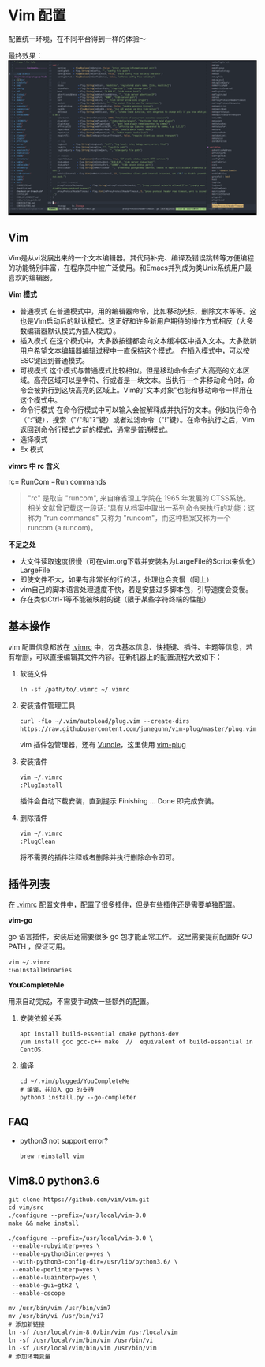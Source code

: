 # Vim 配置

配置统一环境，在不同平台得到一样的体验～

最终效果：
![](./images/screen-shot-vim.png)


## Vim

Vim是从vi发展出来的一个文本编辑器。其代码补完、编译及错误跳转等方便编程的功能特别丰富，在程序员中被广泛使用。和Emacs并列成为类Unix系统用户最喜欢的编辑器。

**Vim 模式**

- 普通模式
  在普通模式中，用的编辑器命令，比如移动光标，删除文本等等。这也是Vim启动后的默认模式。这正好和许多新用户期待的操作方式相反（大多数编辑器默认模式为插入模式）。
- 插入模式
  在这个模式中，大多数按键都会向文本缓冲区中插入文本。大多数新用户希望文本编辑器编辑过程中一直保持这个模式。
  在插入模式中，可以按ESC键回到普通模式。
- 可视模式
  这个模式与普通模式比较相似。但是移动命令会扩大高亮的文本区域。高亮区域可以是字符、行或者是一块文本。当执行一个非移动命令时，命令会被执行到这块高亮的区域上。Vim的"文本对象"也能和移动命令一样用在这个模式中。
- 命令行模式
  在命令行模式中可以输入会被解释成并执行的文本。例如执行命令（":"键），搜索（"/"和"?"键）或者过滤命令（"!"键）。在命令执行之后，Vim返回到命令行模式之前的模式，通常是普通模式。
- 选择模式
- Ex 模式


**vimrc 中 rc 含义**

rc= RunCom =Run commands

> "rc" 是取自 "runcom", 来自麻省理工学院在 1965 年发展的 CTSS系统。相关文献曾记载这一段话: '具有从档案中取出一系列命令来执行的功能；这称为 "run commands" 又称为 "runcom"，而这种档案又称为一个 runcom (a runcom)。


**不足之处**

- 大文件读取速度很慢（可在vim.org下载并安装名为LargeFile的Script来优化）LargeFile
- 即使文件不大，如果有非常长的行的话，处理也会变慢（同上）
- vim自己的脚本语言处理速度不快，若是安插过多脚本包，引导速度会变慢。
- 存在类似Ctrl-1等不能被映射的键（限于某些字符终端的性能）


## 基本操作

vim 配置信息都放在 [.vimrc](.vimrc) 中，包含基本信息、快捷键、插件、主题等信息，若有增删，可以直接编辑其文件内容。在新机器上的配置流程大致如下：

1. 软链文件

	```
	ln -sf /path/to/.vimrc ~/.vimrc
	```

2. 安装插件管理工具

	```
	curl -fLo ~/.vim/autoload/plug.vim --create-dirs  https://raw.githubusercontent.com/junegunn/vim-plug/master/plug.vim 
	```
	vim 插件包管理器，还有 [Vundle](https://github.com/VundleVim/Vundle.vim)，这里使用 [vim-plug](https://github.com/junegunn/vim-plug)

3. 安装插件

	```
	vim ~/.vimrc
	:PlugInstall
	```

	插件会自动下载安装，直到提示 Finishing … Done 即完成安装。

4. 删除插件

	```
	vim ~/.vimrc
	:PlugClean
	```
	
	将不需要的插件注释或者删除并执行删除命令即可。


## 插件列表

在 [.vimrc](.vimrc) 配置文件中，配置了很多插件，但是有些插件还是需要单独配置。

**vim-go**

go 语言插件，安装后还需要很多 go 包才能正常工作。
这里需要提前配置好 GO PATH ，保证可用。

```
vim ~/.vimrc
:GoInstallBinaries
```

**YouCompleteMe**

用来自动完成，不需要手动做一些额外的配置。

1. 安装依赖关系

	```
	apt install build-essential cmake python3-dev
	yum install gcc gcc-c++ make  //  equivalent of build-essential in CentOS.
	```

2. 编译

	```
	cd ~/.vim/plugged/YouCompleteMe
	# 编译，并加入 go 的支持
	python3 install.py --go-completer 
	```

## FAQ

- python3 not support error?
	```
	brew reinstall vim
	```


## Vim8.0 python3.6

```
git clone https://github.com/vim/vim.git
cd vim/src
./configure --prefix=/usr/local/vim-8.0
make && make install
```

```
./configure --prefix=/usr/local/vim-8.0 \
 --enable-rubyinterp=yes \
 --enable-python3interp=yes \
 --with-python3-config-dir=/usr/lib/python3.6/ \
 --enable-perlinterp=yes \
 --enable-luainterp=yes \
 --enable-gui=gtk2 \
 --enable-cscope
```


```
mv /usr/bin/vim /usr/bin/vim7
mv /usr/bin/vi /usr/bin/vi7
# 添加新链接
ln -sf /usr/local/vim-8.0/bin/vim /usr/local/vim
ln -sf /usr/local/vim/bin/vim /usr/bin/vi
ln -sf /usr/local/vim/bin/vim /usr/bin/vim
# 添加环境变量
```